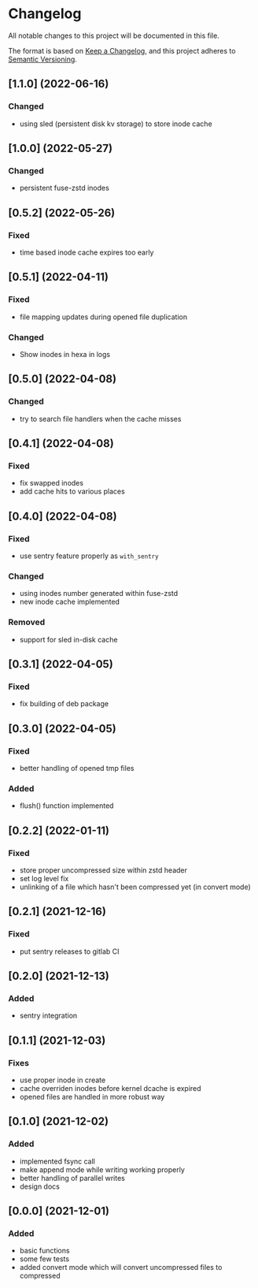 
# Changelog
All notable changes to this project will be documented in this file.

The format is based on [Keep a Changelog](https://keepachangelog.com/en/1.0.0/),
and this project adheres to [Semantic Versioning](https://semver.org/spec/v2.0.0.html).


## [1.1.0] (2022-06-16)

### Changed
* using sled (persistent disk kv storage) to store inode cache


## [1.0.0] (2022-05-27)

### Changed
* persistent fuse-zstd inodes


## [0.5.2] (2022-05-26)

### Fixed
* time based inode cache expires too early


## [0.5.1] (2022-04-11)

### Fixed
* file mapping updates during opened file duplication

### Changed
* Show inodes in hexa in logs


## [0.5.0] (2022-04-08)

### Changed
* try to search file handlers when the cache misses


## [0.4.1] (2022-04-08)

### Fixed
* fix swapped inodes
* add cache hits to various places


## [0.4.0] (2022-04-08)

### Fixed
* use sentry feature properly as `with_sentry`

### Changed
* using inodes number generated within fuse-zstd
* new inode cache implemented

### Removed
* support for sled in-disk cache


## [0.3.1] (2022-04-05)

### Fixed
* fix building of deb package


## [0.3.0] (2022-04-05)

### Fixed
* better handling of opened tmp files

### Added
* flush() function implemented


## [0.2.2] (2022-01-11)

### Fixed
* store proper uncompressed size within zstd header
* set log level fix
* unlinking of a file which hasn't been compressed yet (in convert mode)


## [0.2.1] (2021-12-16)

### Fixed
* put sentry releases to gitlab CI


## [0.2.0] (2021-12-13)

### Added
* sentry integration


## [0.1.1] (2021-12-03)

### Fixes
* use proper inode in create
* cache overriden inodes before kernel dcache is expired
* opened files are handled in more robust way


## [0.1.0] (2021-12-02)

### Added
* implemented fsync call
* make append mode while writing working properly
* better handling of parallel writes
* design docs


## [0.0.0] (2021-12-01)

### Added
* basic functions
* some few tests
* added convert mode which will convert uncompressed files to compressed
